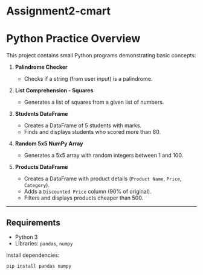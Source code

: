 # Assignment2-cmart

# Python Practice Overview

This project contains small Python programs demonstrating basic concepts:

1. **Palindrome Checker**  
   - Checks if a string (from user input) is a palindrome.

2. **List Comprehension - Squares**  
   - Generates a list of squares from a given list of numbers.

3. **Students DataFrame**  
   - Creates a DataFrame of 5 students with marks.  
   - Finds and displays students who scored more than 80.

4. **Random 5x5 NumPy Array**  
   - Generates a 5x5 array with random integers between 1 and 100.

5. **Products DataFrame**  
   - Creates a DataFrame with product details (`Product Name`, `Price`, `Category`).  
   - Adds a `Discounted Price` column (90% of original).  
   - Filters and displays products cheaper than 500.

---

## Requirements
- Python 3 
- Libraries: `pandas`, `numpy`

Install dependencies:
```bash
pip install pandas numpy
